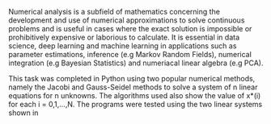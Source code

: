 Numerical analysis is a subfield of mathematics concerning the development and use of numerical approximations to solve continuous problems and is useful in cases where the exact solution is impossible or prohibitively expensive or laborious to calculate. It is essential in data science, deep learning and machine learning in applications such as parameter estimations, inference (e.g Markov Random Fields), numerical integration (e.g Bayesian Statistics) and numeriacal linear algebra (e.g PCA).

This task was completed in Python using two popular numerical methods, namely the Jacobi and Gauss-Seidel methods to solve a system of n linear equations for n unknowns. The algorithms used also show the value of x*(i) for each i = 0,1,...,N. The programs were tested using the two linear systems shown in 
